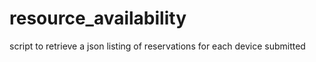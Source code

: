 # resource_availability
script to retrieve a json listing of reservations for each device submitted
